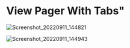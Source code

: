 # View Pager With Tabs"

![Screenshot_20220911_144821](https://user-images.githubusercontent.com/65672919/189520523-2c17b3ba-a8e9-4c31-8ae3-6763984390fb.png)




![Screenshot_20220911_144943](https://user-images.githubusercontent.com/65672919/189520528-902ce5d5-32e9-4861-93b5-eb2d6f6414d8.png)
